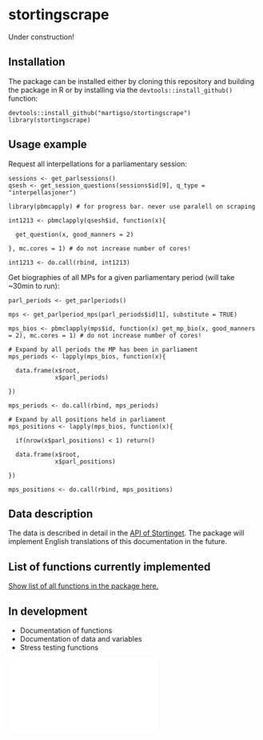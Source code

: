 # stortingscrape

Under construction!


## Installation

The package can be installed either by cloning this repository and building the package in R or
by installing via the `devtools::install_github()` function:

```
devtools::install_github("martigso/stortingscrape")
library(stortingscrape)
```

## Usage example

Request all interpellations for a parliamentary session:

```
sessions <- get_parlsessions()
qsesh <- get_session_questions(sessions$id[9], q_type = "interpellasjoner")

library(pbmcapply) # for progress bar. never use paralell on scraping

int1213 <- pbmclapply(qsesh$id, function(x){

  get_question(x, good_manners = 2)

}, mc.cores = 1) # do not increase number of cores!

int1213 <- do.call(rbind, int1213)
```

Get biographies of all MPs for a given parliamentary period (will take ~30min to run):

```
parl_periods <- get_parlperiods()

mps <- get_parlperiod_mps(parl_periods$id[1], substitute = TRUE)

mps_bios <- pbmclapply(mps$id, function(x) get_mp_bio(x, good_manners = 2), mc.cores = 1) # do not increase number of cores!

# Expand by all periods the MP has been in parliament
mps_periods <- lapply(mps_bios, function(x){
  
  data.frame(x$root,
             x$parl_periods)

})

mps_periods <- do.call(rbind, mps_periods)

# Expand by all positions held in parliament
mps_positions <- lapply(mps_bios, function(x){
  
  if(nrow(x$parl_positions) < 1) return()
  
  data.frame(x$root,
             x$parl_positions)
  
})

mps_positions <- do.call(rbind, mps_positions)

```
## Data description

The data is described in detail in the [API of Stortinget](https://data.stortinget.no/dokumentasjon-og-hjelp/). The package will implement English translations of this documentation in the future.

## List of functions currently implemented 

[Show list of all functions in the package here.](https://martigso.github.io/stortingscrape/functions.html)


## In development

- Documentation of functions
- Documentation of data and variables
- Stress testing functions

![](./functions.html)
